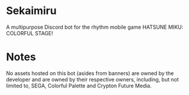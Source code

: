 # Sekaimiru
A multipurpose Discord bot for the rhythm mobile game HATSUNE MIKU: COLORFUL STAGE!

# Notes
No assets hosted on this bot (asides from banners) are owned by the developer and are owned by their respective owners, including, but not limited to, SEGA, Colorful Palette and Crypton Future Media.
